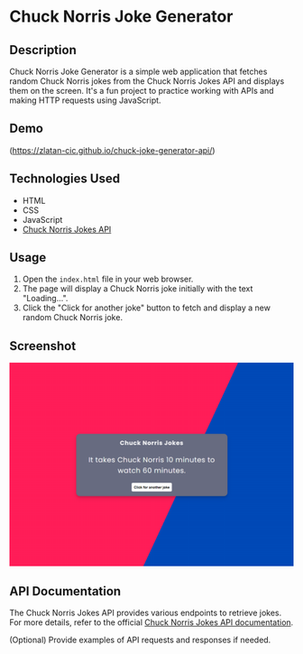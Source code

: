 # Chuck Norris Joke Generator

## Description

Chuck Norris Joke Generator is a simple web application that fetches random Chuck Norris jokes from the Chuck Norris Jokes API and displays them on the screen. It's a fun project to practice working with APIs and making HTTP requests using JavaScript.

## Demo

(https://zlatan-cic.github.io/chuck-joke-generator-api/)

## Technologies Used

- HTML
- CSS
- JavaScript
- [Chuck Norris Jokes API](https://api.chucknorris.io)

## Usage

1. Open the `index.html` file in your web browser.
2. The page will display a Chuck Norris joke initially with the text "Loading...".
3. Click the "Click for another joke" button to fetch and display a new random Chuck Norris joke.

## Screenshot

![Screenshot 1](./img/screenshot.png)

## API Documentation

The Chuck Norris Jokes API provides various endpoints to retrieve jokes. For more details, refer to the official [Chuck Norris Jokes API documentation](https://api.chucknorris.io).

(Optional) Provide examples of API requests and responses if needed.

